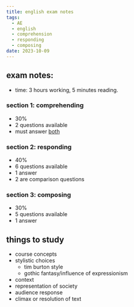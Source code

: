 ```yaml
---
title: english exam notes
tags:
  - AE
  - english
  - comprehension
  - responding
  - composing
date: 2023-10-09
---
```

## exam notes:
- time: 3 hours working, 5 minutes reading.
### section 1: comprehending
- 30% 
- 2 questions available
- must answer <u>both</u>
### section 2: responding
- 40%
- 6 questions available
- 1 answer
- 2 are comparison questions
### section 3: composing
- 30%
- 5 questions available
- 1 answer

## things to study
- course concepts
- stylistic choices
	- tim burton style
	- gothic fantasy/influence of expressionism
- context
- representation of society
- audience response
- climax or resolution of text